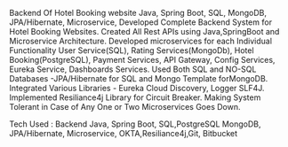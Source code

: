 Backend Of Hotel Booking website Java, Spring Boot, SQL, MongoDB, JPA/Hibernate, Microservice,
Developed Complete Backend System for Hotel Booking Websites. Created All Rest APIs using Java,SpringBoot and Microservice Architecture.
Developed microservices for each Individual Functionality User Service(SQL), Rating Services(MongoDb), Hotel Booking(PostgreSQL), Payment Services, API Gateway, Config Services, Eureka Service, Dashboards Services.
Used Both SQL and NO-SQL Databases -JPA/Hibernate for SQL and Mongo Template forMongoDB.
Integrated Various Libraries - Eureka Cloud Discovery, Logger SLF4J.
Implemented Resiliance4j Library for Circuit Breaker. Making System Tolerant in Case of Any One or Two Microservices Goes Down.

Tech Used : Backend Java, Spring Boot, SQL,PostgreSQL MongoDB, JPA/Hibernate, Microservice, OKTA,Resiliance4j,Git, Bitbucket

